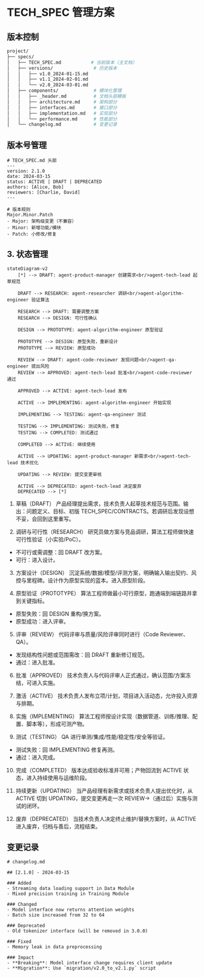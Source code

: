 # TECH_SPEC 管理方案

## 版本控制
```bash
project/
├── specs/
│   ├── TECH_SPEC.md           # 当前版本（主文档）
│   ├── versions/               # 历史版本
│   │   ├── v1.0_2024-01-15.md
│   │   ├── v1.1_2024-02-01.md
│   │   └── v2.0_2024-03-01.md
│   ├── components/             # 模块化管理
│   │   ├── _header.md          # 文档头部模板
│   │   ├── architecture.md     # 架构部分
│   │   ├── interfaces.md       # 接口部分
│   │   ├── implementation.md   # 实现部分
│   │   └── performance.md      # 性能部分
│   └── changelog.md            # 变更记录
```

## 版本号管理
```
# TECH_SPEC.md 头部
---
version: 2.1.0
date: 2024-03-15
status: ACTIVE | DRAFT | DEPRECATED
authors: [Alice, Bob]
reviewers: [Charlie, David]
---

# 版本规则
Major.Minor.Patch
- Major: 架构级变更（不兼容）
- Minor: 新增功能/模块
- Patch: 小修改/修复
```

## 3. 状态管理


```mermaid
stateDiagram-v2
    [*] --> DRAFT: agent-product-manager 创建需求<br/>agent-tech-lead 起草规范

    DRAFT --> RESEARCH: agent-researcher 调研<br/>agent-algorithm-engineer 验证算法

    RESEARCH --> DRAFT: 需要调整方案
    RESEARCH --> DESIGN: 可行性确认

    DESIGN --> PROTOTYPE: agent-algorithm-engineer 原型验证

    PROTOTYPE --> DESIGN: 原型失败，重新设计
    PROTOTYPE --> REVIEW: 原型成功

    REVIEW --> DRAFT: agent-code-reviewer 发现问题<br/>agent-qa-engineer 提出风险
    REVIEW --> APPROVED: agent-tech-lead 批准<br/>agent-code-reviewer 通过

    APPROVED --> ACTIVE: agent-tech-lead 发布

    ACTIVE --> IMPLEMENTING: agent-algorithm-engineer 开始实现

    IMPLEMENTING --> TESTING: agent-qa-engineer 测试

    TESTING --> IMPLEMENTING: 测试失败，修复
    TESTING --> COMPLETED: 测试通过

    COMPLETED --> ACTIVE: 继续使用

    ACTIVE --> UPDATING: agent-product-manager 新需求<br/>agent-tech-lead 技术优化

    UPDATING --> REVIEW: 提交变更审核

    ACTIVE --> DEPRECATED: agent-tech-lead 决定废弃
    DEPRECATED --> [*]
```

1. 草稿（DRAFT）
   产品经理提出需求，技术负责人起草技术规范与范围。输出：问题定义、目标、初版 TECH\_SPEC/CONTRACTS。若调研后发现设想不妥，会回到这里重写。

2. 调研与可行性（RESEARCH）
   研究员做方案与竞品调研，算法工程师做快速可行性验证（小实验/PoC）。

* 不可行或需调整：回 DRAFT 改方案。
* 可行：进入设计。

3. 方案设计（DESIGN）
   沉淀系统/数据/模型/评测方案，明确输入输出契约、风控与里程碑。设计作为原型实现的蓝本。进入原型阶段。

4. 原型验证（PROTOTYPE）
   算法工程师做最小可行原型，跑通端到端链路并拿到关键指标。

* 原型失败：回 DESIGN 重构/换方案。
* 原型成功：进入评审。

5. 评审（REVIEW）
   代码评审与质量/风险评审同时进行（Code Reviewer、QA）。

* 发现结构性问题或范围需改：回 DRAFT 重新修订规范。
* 通过：进入批准。

6. 批准（APPROVED）
   技术负责人与代码评审人正式通过，确认范围/方案冻结，可进入实施。

7. 激活（ACTIVE）
   技术负责人发布立项/计划，项目进入活动态，允许投入资源与排期。

8. 实施（IMPLEMENTING）
   算法工程师按设计实现（数据管道、训练/推理、配置、脚本等），形成可测产物。

9. 测试（TESTING）
   QA 进行单测/集成/性能/稳定性/安全等验证。

* 测试失败：回 IMPLEMENTING 修复再测。
* 通过：进入完成。

10. 完成（COMPLETED）
    版本达成验收标准并可用；产物回流到 ACTIVE 状态，进入持续使用与运维阶段。

11. 持续更新（UPDATING）
    当产品经理有新需求或技术负责人提出优化时，从 ACTIVE 切到 UPDATING，提交变更再走一次 REVIEW→（通过后）实施与测试的闭环。

12. 废弃（DEPRECATED）
    当技术负责人决定终止维护/替换方案时，从 ACTIVE 进入废弃，归档与善后，流程结束。


## 变更记录
```
# changelog.md

## [2.1.0] - 2024-03-15

### Added
- Streaming data loading support in Data Module
- Mixed precision training in Training Module

### Changed
- Model interface now returns attention weights
- Batch size increased from 32 to 64

### Deprecated
- Old tokenizer interface (will be removed in 3.0.0)

### Fixed
- Memory leak in data preprocessing

### Impact
- **Breaking**: Model interface change requires client update
- **Migration**: Use `migration/v2.0_to_v2.1.py` script
```